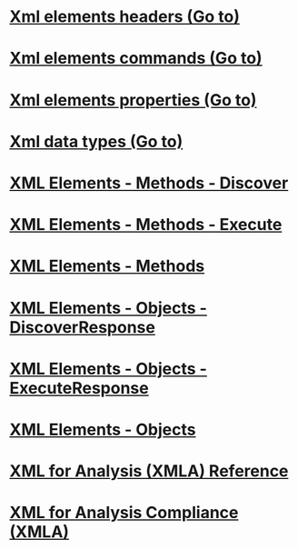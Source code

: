 # [Xml elements headers (Go to)](../../analysis-services/xmla/xml-elements-headers/index.md?toc=%2fsql%2fanalysis-services%2fxmla%2fxml-elements-headers%2ftoc.json)
# [Xml elements commands (Go to)](../../analysis-services/xmla/xml-elements-commands/index.md?toc=%2fsql%2fanalysis-services%2fxmla%2fxml-elements-commands%2ftoc.json)
# [Xml elements properties (Go to)](../../analysis-services/xmla/xml-elements-properties/index.md?toc=%2fsql%2fanalysis-services%2fxmla%2fxml-elements-properties%2ftoc.json)
# [Xml data types (Go to)](../../analysis-services/xmla/xml-data-types/index.md?toc=%2fsql%2fanalysis-services%2fxmla%2fxml-data-types%2ftoc.json)
# [XML Elements - Methods - Discover](xml-elements-methods-discover.md)
# [XML Elements - Methods - Execute](xml-elements-methods-execute.md)
# [XML Elements - Methods](xml-elements-methods.md)
# [XML Elements - Objects - DiscoverResponse](xml-elements-objects-discoverresponse.md)
# [XML Elements - Objects - ExecuteResponse](xml-elements-objects-executeresponse.md)
# [XML Elements - Objects](xml-elements-objects.md)
# [XML for Analysis  (XMLA) Reference](xml-for-analysis-xmla-reference.md)
# [XML for Analysis Compliance (XMLA)](xml-for-analysis-compliance-xmla.md)

